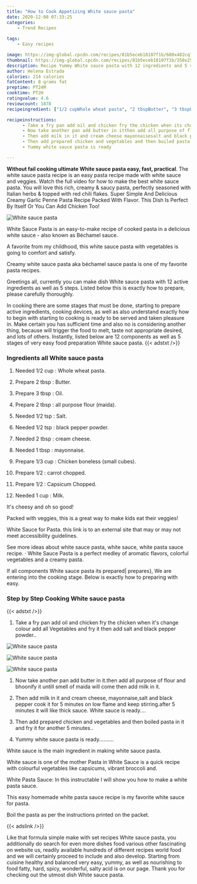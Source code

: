 ```yaml
---
title: "How to Cook Appetizing White sauce pasta"
date: 2020-12-08 07:33:25
categories:
    - Trend Recipes
    
tags:
    - Easy recipes

image: https://img-global.cpcdn.com/recipes/81b5eceb18107f1b/680x482cq70/white-sauce-pasta-recipe-main-photo.jpg
thumbnail: https://img-global.cpcdn.com/recipes/81b5eceb18107f1b/350x250cq70/white-sauce-pasta-recipe-main-photo.jpg
description: Recipe Yummy White sauce pasta with 12 ingredients and 5 stages of easy cooking.
author: Helena Estrada
calories: 214 calories
fatContent: 8 grams fat
preptime: PT24M
cooktime: PT2H
ratingvalue: 4.6
reviewcount: 1878
recipeingredient: ["1/2 cupWhole wheat pasta", "2 tbspButter", "3 tbspOil", "2 tbspall purpose flour maida", "1/2 tspSalt", "1/2 tspblack pepper powder", "2 tbspcream cheese", "1 tbspmayonnaise", "1/3 cupChicken boneless small cubes", "1/2carrot chopped", "1/2Capsicum Chopped", "1 cupMilk"]

recipeinstructions: 
      - Take a fry pan add oil and chicken fry the chicken when its change colour add all Vegetables and fry it then add salt and black pepper powder 
      - Now take another pan add butter in itthen add all purpose of flour and bhoonify it untill smell of maida will come then add milk in it 
      - Then add milk in it and cream cheese mayonnaisesalt and black pepper cook it for 5 minutes on low flame and keep stirringafter 5 minutes it will like thick sauce White sauce is ready 
      - Then add prepared chicken and vegetables and then boiled pasta in it and fry it for another 5 minutes 
      - Yummy white sauce pasta is ready

---
```




**Without fail cooking ultimate White sauce pasta easy, fast, practical**. The white sauce pasta recipe is an easy pasta recipe made with white sauce and veggies. Watch the full video for how to make the best white sauce pasta. You will love this rich, creamy &amp; saucy pasta, perfectly seasoned with Italian herbs &amp; topped with red chili flakes. Super Simple And Delicious Creamy Garlic Penne Pasta Recipe Packed With Flavor. This Dish Is Perfect By Itself Or You Can Add Chicken Too!


![White sauce pasta](https://img-global.cpcdn.com/recipes/81b5eceb18107f1b/680x482cq70/white-sauce-pasta-recipe-main-photo.jpg "White sauce pasta")



White Sauce Pasta is an easy-to-make recipe of cooked pasta in a delicious white sauce - also known as Béchamel sauce.

A favorite from my childhood, this white sauce pasta with vegetables is going to comfort and satisfy.

Creamy white sauce pasta aka béchamel sauce pasta is one of my favorite pasta recipes.


Greetings all, currently you can make dish White sauce pasta with 12 active ingredients as well as 5 steps. Listed below this is exactly how to prepare, please carefully thoroughly.

In cooking there are some stages that must be done, starting to prepare active ingredients, cooking devices, as well as also understand exactly how to begin with starting to cooking is ready to be served and taken pleasure in. Make certain you has sufficient time and also no is considering another thing, because will trigger the food to melt, taste not appropriate desired, and lots of others. Instantly, listed below are 12 components as well as 5 stages of very easy food preparation White sauce pasta.
{{< adstxt />}}

### Ingredients all White sauce pasta


1. Needed 1/2 cup : Whole wheat pasta.

1. Prepare 2 tbsp : Butter.

1. Prepare 3 tbsp : Oil.

1. Prepare 2 tbsp : all purpose flour (maida).

1. Needed 1/2 tsp : Salt.

1. Needed 1/2 tsp : black pepper powder.

1. Needed 2 tbsp : cream cheese.

1. Needed 1 tbsp : mayonnaise.

1. Prepare 1/3 cup : Chicken boneless (small cubes).

1. Prepare 1/2 : carrot chopped.

1. Prepare 1/2 : Capsicum Chopped.

1. Needed 1 cup : Milk.


It&#39;s cheesy and oh so good!

Packed with veggies, this is a great way to make kids eat their veggies!

White Sauce for Pasta. this link is to an external site that may or may not meet accessibility guidelines.

See more ideas about white sauce pasta, white sauce, white pasta sauce recipe. · White Sauce Pasta is a perfect medley of aromatic flavors, colorful vegetables and a creamy pasta.


If all components White sauce pasta its prepared| prepares}, We are entering into the cooking stage. Below is exactly how to preparing with easy.

### Step by Step Cooking White sauce pasta

{{< adstxt />}}


1. Take a fry pan add oil and chicken fry the chicken when it&#39;s change colour add all Vegetables and fry it then add salt and black pepper powder..



![White sauce pasta](https://img-global.cpcdn.com/steps/78f8fca913c0c016/160x128cq70/white-sauce-pasta-recipe-step-1-photo.jpg" "White sauce pasta")

![White sauce pasta](https://img-global.cpcdn.com/steps/5d4eb3a878b82282/160x128cq70/white-sauce-pasta-recipe-step-1-photo.jpg" "White sauce pasta")

![White sauce pasta](https://img-global.cpcdn.com/steps/8d4b2569cb86bae1/160x128cq70/white-sauce-pasta-recipe-step-1-photo.jpg" "White sauce pasta")



1. Now take another pan add butter in it.then add all purpose of flour and bhoonify it untill smell of maida will come then add milk in it.



1. Then add milk in it and cream cheese, mayonnaise,salt and black pepper cook it for 5 minutes on low flame and keep stirring.after 5 minutes it will like thick sauce. White sauce is ready....



1. Then add prepared chicken and vegetables and then boiled pasta in it and fry it for another 5 minutes..



1. Yummy white sauce pasta is ready..........




White sauce is the main ingredient in making white sauce pasta.

White sauce is one of the mother Pasta in White Sauce is a quick recipe with colourful vegetables like capsicums, vibrant broccoli and.

White Pasta Sauce: In this instructable I will show you how to make a white pasta sauce.

This easy homemade white pasta sauce recipe is my favorite white sauce for pasta.

Boil the pasta as per the instructions printed on the packet.


{{< adslink />}}

Like that formula simple make with set recipes White sauce pasta, you additionally do search for even more dishes food various other fascinating on website us, readily available hundreds of different recipes world food and we will certainly proceed to include and also develop. Starting from cuisine healthy and balanced very easy, yummy, as well as nourishing to food fatty, hard, spicy, wonderful, salty acid is on our page. Thank you for checking out the utmost dish White sauce pasta.
